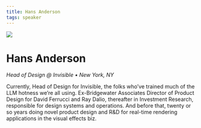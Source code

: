 ```yaml
---
title: Hans Anderson
tags: speaker
---
```


![](./assets/hans-anderson.jpeg)

# Hans Anderson

_Head of Design @ Invisible • New York, NY_

Currently, Head of Design for Invisible, the folks who’ve trained much of the LLM hotness we’re all using. Ex-Bridgewater Associates Director of Product Design for David Ferrucci and Ray Dalio, thereafter in Investment Research, responsible for design systems and operations. And before that, twenty or so years doing novel product design and R&D for real-time rendering applications in the visual effects biz.
